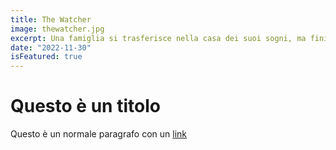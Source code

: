 ```yaml
---
title: The Watcher
image: thewatcher.jpg
excerpt: Una famiglia si trasferisce nella casa dei suoi sogni, ma finirà per essere poi tormentata da lettere minacciose, strani vicini e sinistre minacce.
date: "2022-11-30"
isFeatured: true
---
```


# Questo è un titolo

Questo è un normale paragrafo con un [link](https://google.com)
